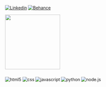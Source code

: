 ### 
[![Linkedin](https://img.shields.io/badge/LinkedIn-0077B5?style=for-the-badge&logo=linkedin&logoColor=white)](https://linkedin.com/in/piot/)
[![Behance](https://img.shields.io/badge/-Behance-blue?style=for-the-badge&logo=behance&logoColor=white)](https://behance.net/matheuspiot)

<div>
<!--   <img height="180em" src="https://github-readme-stats.vercel.app/api?username=gabevaz&show_icons=true&theme=radical&count_private=true"/> -->
  <img height="180em" src="https://github-readme-stats.vercel.app/api/top-langs/?username=matheuspiot&layout=compact&langs_count=8&theme=radical"/>
</div>

### 
<div style="display: inline_block">
   <img align="center" alt="html5" src="https://img.shields.io/badge/HTML5-E34F26?style=for-the-badge&logo=html5&logoColor=white">
   <img align="center" alt="css" src="https://img.shields.io/badge/CSS3-1572B6?style=for-the-badge&logo=css3&logoColor=white">
   <img align="center" alt="javascript" src="https://img.shields.io/badge/JavaScript-F7DF1E?style=for-the-badge&logo=javascript&logoColor=black">
   <img align="center" alt="python" src="https://img.shields.io/badge/Python-306998?style=for-the-badge&logo=python&logoColor=white">
   <img align="center" alt="node.js" src="https://img.shields.io/badge/nodejs-323232?style=for-the-badge&logo=node.js&logoColor=80bd00">
</div>
